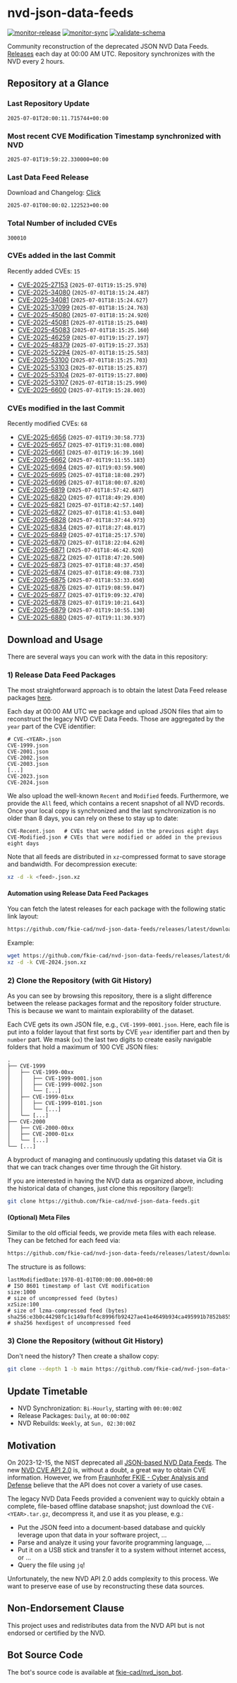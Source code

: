 # nvd-json-data-feeds

[![monitor-release](https://github.com/fkie-cad/nvd-json-data-feeds/actions/workflows/monitor_release.yml/badge.svg)](https://github.com/fkie-cad/nvd-json-data-feeds/actions/workflows/monitor_release.yml)
[![monitor-sync](https://github.com/fkie-cad/nvd-json-data-feeds/actions/workflows/monitor_sync.yml/badge.svg)](https://github.com/fkie-cad/nvd-json-data-feeds/actions/workflows/monitor_sync.yml)
[![validate-schema](https://github.com/fkie-cad/nvd-json-data-feeds/actions/workflows/validate_schema.yml/badge.svg)](https://github.com/fkie-cad/nvd-json-data-feeds/actions/workflows/validate_schema.yml)

Community reconstruction of the deprecated JSON NVD Data Feeds.
[Releases](https://github.com/fkie-cad/nvd-json-data-feeds/releases/latest) each day at 00:00 AM UTC.
Repository synchronizes with the NVD every 2 hours.

## Repository at a Glance

### Last Repository Update

```plain
2025-07-01T20:00:11.715744+00:00
```

### Most recent CVE Modification Timestamp synchronized with NVD

```plain
2025-07-01T19:59:22.330000+00:00
```

### Last Data Feed Release

Download and Changelog: [Click](https://github.com/fkie-cad/nvd-json-data-feeds/releases/latest)

```plain
2025-07-01T00:00:02.122523+00:00
```

### Total Number of included CVEs

```plain
300010
```

### CVEs added in the last Commit

Recently added CVEs: `15`

- [CVE-2025-27153](CVE-2025/CVE-2025-271xx/CVE-2025-27153.json) (`2025-07-01T19:15:25.970`)
- [CVE-2025-34080](CVE-2025/CVE-2025-340xx/CVE-2025-34080.json) (`2025-07-01T18:15:24.487`)
- [CVE-2025-34081](CVE-2025/CVE-2025-340xx/CVE-2025-34081.json) (`2025-07-01T18:15:24.627`)
- [CVE-2025-37099](CVE-2025/CVE-2025-370xx/CVE-2025-37099.json) (`2025-07-01T18:15:24.763`)
- [CVE-2025-45080](CVE-2025/CVE-2025-450xx/CVE-2025-45080.json) (`2025-07-01T18:15:24.920`)
- [CVE-2025-45081](CVE-2025/CVE-2025-450xx/CVE-2025-45081.json) (`2025-07-01T18:15:25.040`)
- [CVE-2025-45083](CVE-2025/CVE-2025-450xx/CVE-2025-45083.json) (`2025-07-01T18:15:25.160`)
- [CVE-2025-46259](CVE-2025/CVE-2025-462xx/CVE-2025-46259.json) (`2025-07-01T19:15:27.197`)
- [CVE-2025-48379](CVE-2025/CVE-2025-483xx/CVE-2025-48379.json) (`2025-07-01T19:15:27.353`)
- [CVE-2025-52294](CVE-2025/CVE-2025-522xx/CVE-2025-52294.json) (`2025-07-01T18:15:25.583`)
- [CVE-2025-53100](CVE-2025/CVE-2025-531xx/CVE-2025-53100.json) (`2025-07-01T18:15:25.703`)
- [CVE-2025-53103](CVE-2025/CVE-2025-531xx/CVE-2025-53103.json) (`2025-07-01T18:15:25.837`)
- [CVE-2025-53104](CVE-2025/CVE-2025-531xx/CVE-2025-53104.json) (`2025-07-01T19:15:27.800`)
- [CVE-2025-53107](CVE-2025/CVE-2025-531xx/CVE-2025-53107.json) (`2025-07-01T18:15:25.990`)
- [CVE-2025-6600](CVE-2025/CVE-2025-66xx/CVE-2025-6600.json) (`2025-07-01T19:15:28.003`)


### CVEs modified in the last Commit

Recently modified CVEs: `68`

- [CVE-2025-6656](CVE-2025/CVE-2025-66xx/CVE-2025-6656.json) (`2025-07-01T19:30:58.773`)
- [CVE-2025-6657](CVE-2025/CVE-2025-66xx/CVE-2025-6657.json) (`2025-07-01T19:31:08.080`)
- [CVE-2025-6661](CVE-2025/CVE-2025-66xx/CVE-2025-6661.json) (`2025-07-01T19:16:39.160`)
- [CVE-2025-6662](CVE-2025/CVE-2025-66xx/CVE-2025-6662.json) (`2025-07-01T19:11:55.183`)
- [CVE-2025-6694](CVE-2025/CVE-2025-66xx/CVE-2025-6694.json) (`2025-07-01T19:03:59.900`)
- [CVE-2025-6695](CVE-2025/CVE-2025-66xx/CVE-2025-6695.json) (`2025-07-01T18:18:08.297`)
- [CVE-2025-6696](CVE-2025/CVE-2025-66xx/CVE-2025-6696.json) (`2025-07-01T18:00:07.820`)
- [CVE-2025-6819](CVE-2025/CVE-2025-68xx/CVE-2025-6819.json) (`2025-07-01T18:57:42.687`)
- [CVE-2025-6820](CVE-2025/CVE-2025-68xx/CVE-2025-6820.json) (`2025-07-01T18:49:29.030`)
- [CVE-2025-6821](CVE-2025/CVE-2025-68xx/CVE-2025-6821.json) (`2025-07-01T18:42:57.140`)
- [CVE-2025-6827](CVE-2025/CVE-2025-68xx/CVE-2025-6827.json) (`2025-07-01T18:41:53.040`)
- [CVE-2025-6828](CVE-2025/CVE-2025-68xx/CVE-2025-6828.json) (`2025-07-01T18:37:44.973`)
- [CVE-2025-6834](CVE-2025/CVE-2025-68xx/CVE-2025-6834.json) (`2025-07-01T18:27:48.017`)
- [CVE-2025-6849](CVE-2025/CVE-2025-68xx/CVE-2025-6849.json) (`2025-07-01T18:25:17.570`)
- [CVE-2025-6870](CVE-2025/CVE-2025-68xx/CVE-2025-6870.json) (`2025-07-01T18:22:04.620`)
- [CVE-2025-6871](CVE-2025/CVE-2025-68xx/CVE-2025-6871.json) (`2025-07-01T18:46:42.920`)
- [CVE-2025-6872](CVE-2025/CVE-2025-68xx/CVE-2025-6872.json) (`2025-07-01T18:47:20.500`)
- [CVE-2025-6873](CVE-2025/CVE-2025-68xx/CVE-2025-6873.json) (`2025-07-01T18:48:37.450`)
- [CVE-2025-6874](CVE-2025/CVE-2025-68xx/CVE-2025-6874.json) (`2025-07-01T18:49:08.733`)
- [CVE-2025-6875](CVE-2025/CVE-2025-68xx/CVE-2025-6875.json) (`2025-07-01T18:53:33.650`)
- [CVE-2025-6876](CVE-2025/CVE-2025-68xx/CVE-2025-6876.json) (`2025-07-01T19:08:59.047`)
- [CVE-2025-6877](CVE-2025/CVE-2025-68xx/CVE-2025-6877.json) (`2025-07-01T19:09:32.470`)
- [CVE-2025-6878](CVE-2025/CVE-2025-68xx/CVE-2025-6878.json) (`2025-07-01T19:10:21.643`)
- [CVE-2025-6879](CVE-2025/CVE-2025-68xx/CVE-2025-6879.json) (`2025-07-01T19:10:55.130`)
- [CVE-2025-6880](CVE-2025/CVE-2025-68xx/CVE-2025-6880.json) (`2025-07-01T19:11:30.937`)


## Download and Usage

There are several ways you can work with the data in this repository:

### 1) Release Data Feed Packages

The most straightforward approach is to obtain the latest Data Feed release packages [here](https://github.com/fkie-cad/nvd-json-data-feeds/releases/latest).

Each day at 00:00 AM UTC we package and upload JSON files that aim to reconstruct the legacy NVD CVE Data Feeds.
Those are aggregated by the `year` part of the CVE identifier:

```
# CVE-<YEAR>.json
CVE-1999.json
CVE-2001.json
CVE-2002.json
CVE-2003.json
[...]
CVE-2023.json
CVE-2024.json
```

We also upload the well-known `Recent` and `Modified` feeds.
Furthermore, we provide the `All` feed, which contains a recent snapshot of all NVD records.
Once your local copy is synchronized and the last synchronization is no older than 8 days, you can rely on these to stay up to date:

```plain
CVE-Recent.json   # CVEs that were added in the previous eight days
CVE-Modified.json # CVEs that were modified or added in the previous eight days
```

Note that all feeds are distributed in `xz`-compressed format to save storage and bandwidth.
For decompression execute:

```sh
xz -d -k <feed>.json.xz
```

#### Automation using Release Data Feed Packages

You can fetch the latest releases for each package with the following static link layout:

```sh
https://github.com/fkie-cad/nvd-json-data-feeds/releases/latest/download/CVE-<YEAR>.json.xz
```

Example:

```sh
wget https://github.com/fkie-cad/nvd-json-data-feeds/releases/latest/download/CVE-2024.json.xz
xz -d -k CVE-2024.json.xz
```

### 2) Clone the Repository (with Git History)

As you can see by browsing this repository, there is a slight difference between the release packages format and the repository folder structure.
This is because we want to maintain explorability of the dataset.

Each CVE gets its own JSON file, e.g., `CVE-1999-0001.json`.
Here, each file is put into a folder layout that first sorts by CVE `year` identifier part and then by `number` part.
We mask (`xx`) the last two digits to create easily navigable folders that hold a maximum of 100 CVE JSON files:

```plain
.
├── CVE-1999
│   ├── CVE-1999-00xx
│   │   ├── CVE-1999-0001.json
│   │   ├── CVE-1999-0002.json
│   │   └── [...]
│   ├── CVE-1999-01xx
│   │   ├── CVE-1999-0101.json
│   │   └── [...]
│   └── [...]
├── CVE-2000
│   ├── CVE-2000-00xx
│   ├── CVE-2000-01xx
│   └── [...]
└── [...]
```

A byproduct of managing and continuously updating this dataset via Git is that we can track changes over time through the Git history.

If you are interested in having the NVD data as organized above, including the historical data of changes, just clone this repository (large!):

```sh
git clone https://github.com/fkie-cad/nvd-json-data-feeds.git
```

#### (Optional) Meta Files

Similar to the old official feeds, we provide meta files with each release. They can be fetched for each feed via:

```sh
https://github.com/fkie-cad/nvd-json-data-feeds/releases/latest/download/CVE-<YEAR>.meta
```

The structure is as follows:

```plain
lastModifiedDate:1970-01-01T00:00:00.000+00:00                          # ISO 8601 timestamp of last CVE modification
size:1000                                                               # size of uncompressed feed (bytes)
xzSize:100                                                              # size of lzma-compressed feed (bytes)
sha256:e3b0c44298fc1c149afbf4c8996fb92427ae41e4649b934ca495991b7852b855 # sha256 hexdigest of uncompressed feed
```

### 3) Clone the Repository (without Git History)

Don't need the history? Then create a shallow copy:

```sh
git clone --depth 1 -b main https://github.com/fkie-cad/nvd-json-data-feeds.git
```


## Update Timetable

* NVD Synchronization: `Bi-Hourly`, starting with `00:00:00Z`
* Release Packages: `Daily`, at `00:00:00Z`
* NVD Rebuilds: `Weekly`, at `Sun, 02:30:00Z`


## Motivation

On 2023-12-15, the NIST deprecated all [JSON-based NVD Data Feeds](https://nvd.nist.gov/vuln/data-feeds#divRetirementBanner-1).
The new [NVD CVE API 2.0](https://nvd.nist.gov/developers/vulnerabilities) is, without a doubt, a great way to obtain CVE information.
However, we from [Fraunhofer FKIE - Cyber Analysis and Defense](https://www.fkie.fraunhofer.de/en/departments/cad.html) believe that the API does not cover a variety of use cases.

The legacy NVD Data Feeds provided a convenient way to quickly obtain a complete, file-based offline database snapshot; just download the `CVE-<YEAR>.tar.gz`, decompress it, and use it as you please, e.g.:

- Put the JSON feed into a document-based database and quickly leverage upon that data in your software project, ...
- Parse and analyze it using your favorite programming language, ...
- Put it on a USB stick and transfer it to a system without internet access, or ...
- Query the file using `jq`!

Unfortunately, the new NVD API 2.0 adds complexity to this process.
We want to preserve ease of use by reconstructing these data sources.

## Non-Endorsement Clause

This project uses and redistributes data from the NVD API but is not endorsed or certified by the NVD.

## Bot Source Code

The bot's source code is available at [fkie-cad/nvd\_json\_bot](https://github.com/fkie-cad/nvd_json_bot).